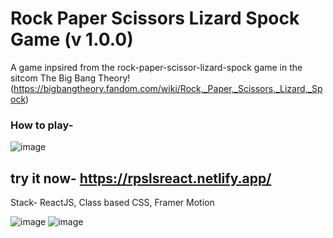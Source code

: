 # Rock Paper Scissors Lizard Spock Game (v 1.0.0)

A game inpsired from the rock-paper-scissor-lizard-spock game in the sitcom The Big Bang Theory! (https://bigbangtheory.fandom.com/wiki/Rock,_Paper,_Scissors,_Lizard,_Spock)

### How to play- 
![image](https://user-images.githubusercontent.com/64399367/194774315-3a6a2465-3483-4f07-a7d7-b7fd15d9f4aa.png)

## try it now- https://rpslsreact.netlify.app/

Stack- ReactJS, Class based CSS, Framer Motion

![image](https://user-images.githubusercontent.com/64399367/194828015-e02252b8-8121-4f05-ad31-fff584e7add6.png)
![image](https://user-images.githubusercontent.com/64399367/194828126-0582aecf-6aff-4c05-b210-32be9b007ec8.png)


